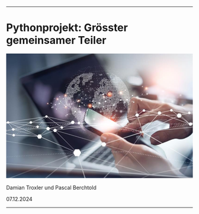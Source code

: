 
---
# Pythonprojekt: Grösster gemeinsamer Teiler
![Informatik.jpeg](Informatik.jpeg)

Damian Troxler und Pascal Berchtold

07.12.2024

---
